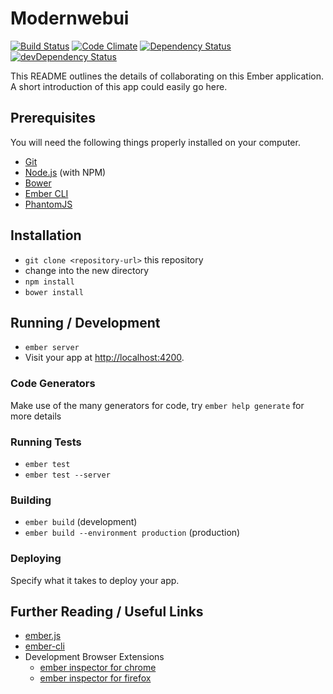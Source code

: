 # Modernwebui

[![Build Status](https://travis-ci.org/modernwebui/modernwebui.github.io.svg?branch=main)](https://travis-ci.org/modernwebui/modernwebui.github.io)
[![Code Climate](https://codeclimate.com/github/modernwebui/modernwebui.github.io/badges/gpa.svg)](https://codeclimate.com/github/modernwebui/modernwebui.github.io)
[![Dependency Status](https://david-dm.org/modernwebui/modernwebui.github.io.svg)](https://david-dm.org/modernwebui/modernwebui.github.io)
[![devDependency Status](https://david-dm.org/modernwebui/modernwebui.github.io/dev-status.svg)](https://david-dm.org/modernwebui/modernwebui.github.io#info=devDependencies)

This README outlines the details of collaborating on this Ember application.
A short introduction of this app could easily go here.

## Prerequisites

You will need the following things properly installed on your computer.

* [Git](http://git-scm.com/)
* [Node.js](http://nodejs.org/) (with NPM)
* [Bower](http://bower.io/)
* [Ember CLI](http://www.ember-cli.com/)
* [PhantomJS](http://phantomjs.org/)

## Installation

* `git clone <repository-url>` this repository
* change into the new directory
* `npm install`
* `bower install`

## Running / Development

* `ember server`
* Visit your app at [http://localhost:4200](http://localhost:4200).

### Code Generators

Make use of the many generators for code, try `ember help generate` for more details

### Running Tests

* `ember test`
* `ember test --server`

### Building

* `ember build` (development)
* `ember build --environment production` (production)

### Deploying

Specify what it takes to deploy your app.

## Further Reading / Useful Links

* [ember.js](http://emberjs.com/)
* [ember-cli](http://www.ember-cli.com/)
* Development Browser Extensions
  * [ember inspector for chrome](https://chrome.google.com/webstore/detail/ember-inspector/bmdblncegkenkacieihfhpjfppoconhi)
  * [ember inspector for firefox](https://addons.mozilla.org/en-US/firefox/addon/ember-inspector/)

